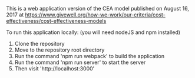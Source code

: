 This is a web application version of the CEA model published on August 16, 2017 at https://www.givewell.org/how-we-work/our-criteria/cost-effectiveness/cost-effectiveness-models 

To run this application locally: (you will need nodeJS and npm installed)
1) Clone the repository
2) Move to the repository root directory 
3) Run the command 'npm run webpack' to build the application 
4) Run the command 'npm run server' to start the server 
5) Then visit 'http://localhost:3000'